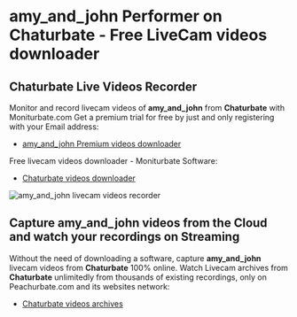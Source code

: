 # amy_and_john Performer on Chaturbate - Free LiveCam videos downloader

## Chaturbate Live Videos Recorder

Monitor and record livecam videos of **amy_and_john** from **Chaturbate** with Moniturbate.com
Get a premium trial for free by just and only registering with your Email address:
* [amy_and_john Premium videos downloader](https://moniturbate.com/request-demo-licence-key.html)

Free livecam videos downloader - Moniturbate Software:
* [Chaturbate videos downloader](https://moniturbate.com/moniturbate-download-software.html)

![amy_and_john livecam videos recorder](https://peachurnet.com/templates/moniturbate-software.png)


## Capture amy_and_john videos from the Cloud and watch your recordings on Streaming

Without the need of downloading a software, capture **amy_and_john** livecam videos from **Chaturbate** 100% online.
Watch Livecam archives from **Chaturbate** unlimitedly from thousands of existing recordings, only on Peachurbate.com and its websites network:
* [Chaturbate videos archives](https://peachurnet.com/)